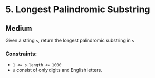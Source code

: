 # 5. Longest Palindromic Substring

## Medium

Given a string `s`, return the longest palindromic substring in `s`

### Constraints:

- `1 <= s.length <= 1000`
- `s` consist of only digits and English letters.
